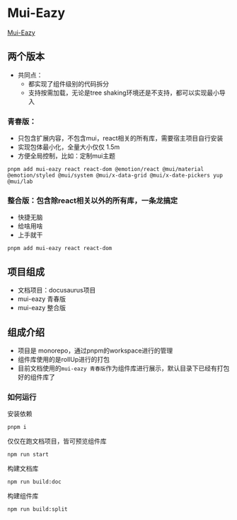 # Mui-Eazy

[Mui-Eazy](https://dland-core.github.io/mui-eazy)

## 两个版本

-   共同点：
    -   都实现了组件级别的代码拆分
    -   支持按需加载，无论是tree shaking环境还是不支持，都可以实现最小导入

### 青春版：

-   只包含扩展内容，不包含mui，react相关的所有库，需要宿主项目自行安装
-   实现包体最小化，全量大小仅仅 1.5m
-   方便全局控制，比如：定制mui主题

```shell
pnpm add mui-eazy react react-dom @emotion/react @mui/material @emotion/styled @mui/system @mui/x-data-grid @mui/x-date-pickers yup @mui/lab
```

### 整合版：包含除react相关以外的所有库，一条龙搞定

-   快捷无脑
-   给啥用啥
-   上手就干

```shell
pnpm add mui-eazy react react-dom
```

## 项目组成

-   文档项目：docusaurus项目
-   mui-eazy 青春版
-   mui-eazy 整合版

## 组成介绍

-   项目是 monorepo，通过pnpm的workspace进行的管理
-   组件库使用的是rollUp进行的打包
-   目前文档使用的`mui-eazy 青春版`作为组件库进行展示，默认目录下已经有打包好的组件库了

### 如何运行

安装依赖

```
pnpm i
```

仅仅在跑文档项目，皆可预览组件库

```shell
npm run start
```

构建文档库

```shell
npm run build:doc
```

构建组件库

```shell
npm run build:split
```
